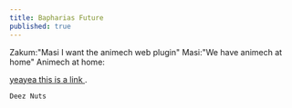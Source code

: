 ```yaml
---
title: Bapharias Future
published: true
---
```


Zakum:"Masi I want the animech web plugin" 
Masi:"We have animech at home" 
Animech at home:

[yeayea this is a link ](https://mtmokata.github.io/bapharia/public/index.html).




```
Deez Nuts
```
